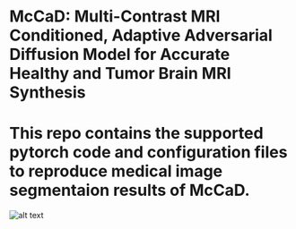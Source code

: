 # McCaD: Multi-Contrast MRI Conditioned, Adaptive Adversarial Diffusion Model for Accurate Healthy and Tumor Brain MRI Synthesis
# This  repo contains the supported pytorch code and configuration files to reproduce medical image segmentaion results of McCaD.

![alt text](img/MacCaD_architecture.png)
